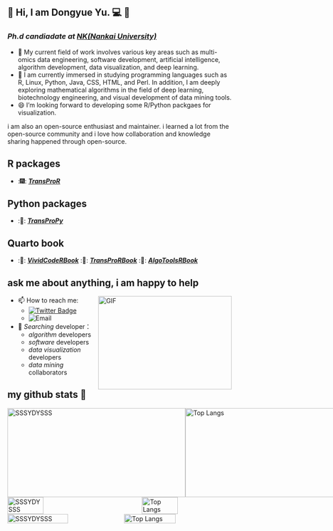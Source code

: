 ## :man: Hi, I am Dongyue Yu. :computer: 👋

### *Ph.d candiadate at* <a href="https://en.nankai.edu.cn/">***NK(Nankai University)***</a> 

- 🔭 My current field of work involves various key areas such as multi-omics data engineering, software development, artificial intelligence, algorithm development, data visualization, and deep learning.
- 🌱 I am currently immersed in studying programming languages such as R, Linux, Python, Java, CSS, HTML, and Perl. In addition, I am deeply exploring mathematical algorithms in the field of deep learning, biotechnology engineering, and visual development of data mining tools.
- 😄 I’m looking forward to developing some R/Python packgaes for visualization.

i am also an open-source enthusiast and maintainer. i learned a lot from the open-source community and i love how collaboration and knowledge sharing happened through open-source.

## R packages

- :🎆: <a href="https://github.com/SSSYDYSSS/TransProR">***TransProR***</a>

## Python packages

- :🎇: <a href="https://github.com/SSSYDYSSS/TransProPy">***TransProPy***</a>

## Quarto book

- :📔: <a href="https://github.com/SSSYDYSSS/VividCodeRBook">***VividCodeRBook***</a>
:📔: <a href="https://github.com/SSSYDYSSS/AlgoToolsRBook">***TransProRBook***</a>
:📔: <a href="https://github.com/SSSYDYSSS/TransProRBook">***AlgoToolsRBook***</a>

## ask me about anything, i am happy to help
<img align="right" alt="GIF" src="https://github.com/abhisheknaiidu/abhisheknaiidu/blob/master/code.gif?raw=true" width="300" height="210" />

  - 📫 How to reach me:
    - [![Twitter Badge](https://img.shields.io/badge/-twitter-042198?style=flat-square&logo=Twitter&logoColor=white&link=)](https://twitter.com/Dongyue_Yu)
    - ![Email](https://img.shields.io/badge/Email-yudongyue%40mail.nankai.edu.cn-e5a331?style=flat-square&logo=microsoft-outlook&logoColor=ffffff)
  - 👯 _Searching_ developer：
    -  _algorithm_ developers
    -  _software_ developers
    -  _data visualization_ developers
    -  _data mining_ collaborators


## my github stats 👋

<div style="display: flex; justify-content: space-between;">
  <img src="https://github-readme-stats.vercel.app/api?username=SSSYDYSSS&show_icons=true&theme=gotham" alt="SSSYDYSSS" width="400" height="200" />
  <img src="https://github-readme-stats.vercel.app/api/top-langs/?username=SSSYDYSSS&layout=compact&theme=tokyonight" alt="Top Langs" width="400" height="200" />
</div>

<div style="display: flex; justify-content: space-between;">
  <img src="https://github-readme-stats.vercel.app/api?username=SSSYDYSSS&show_icons=true&theme=gotham" alt="SSSYDYSSS" width="40%" height="40%" />
  <img src="https://github-readme-stats.vercel.app/api/top-langs/?username=SSSYDYSSS&layout=compact&theme=tokyonight" alt="Top Langs" width="40%" height="40%" />
</div>

<div style="display: flex; justify-content: space-between;">
  <img src="https://github-readme-stats.vercel.app/api?username=SSSYDYSSS&show_icons=true&theme=gotham" alt="SSSYDYSSS" style="width: 52%; height: auto;" />
  <img src="https://github-readme-stats.vercel.app/api/top-langs/?username=SSSYDYSSS&layout=compact&theme=tokyonight" alt="Top Langs" style="width: 48%; height: auto;" />
</div>

<!--
**SSSYDYSSS/SSSYDYSSS** is a ✨ _special_ ✨ repository because its `README.md` (this file) appears on your GitHub profile.

Here are some ideas to get you started:

- 🔭 I’m currently working on ...
- 🌱 I’m currently learning ...
- 👯 I’m looking to collaborate on ...
- 🤔 I’m looking for help with ...
- 💬 Ask me about ...
- 📫 How to reach me: ...
- 😄 Pronouns: ...
- ⚡ Fun fact: ...
-->





